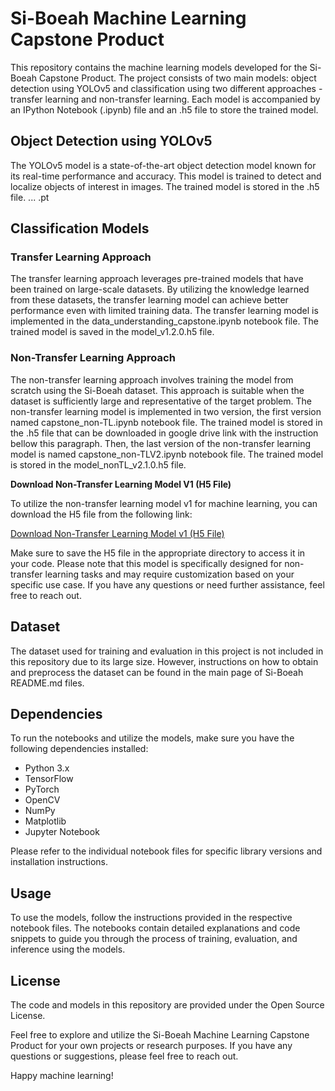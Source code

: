 # Si-Boeah Machine Learning Capstone Product
This repository contains the machine learning models developed for the Si-Boeah Capstone Product. The project consists of two main models: object detection using YOLOv5 and classification using two different approaches - transfer learning and non-transfer learning. Each model is accompanied by an IPython Notebook (.ipynb) file and an .h5 file to store the trained model.

## Object Detection using YOLOv5
The YOLOv5 model is a state-of-the-art object detection model known for its real-time performance and accuracy. This model is trained to detect and localize objects of interest in images. The trained model is stored in the .h5 file. ... .pt

## Classification Models
### Transfer Learning Approach
The transfer learning approach leverages pre-trained models that have been trained on large-scale datasets. By utilizing the knowledge learned from these datasets, the transfer learning model can achieve better performance even with limited training data. The transfer learning model is implemented in the data_understanding_capstone.ipynb notebook file. The trained model is saved in the model_v1.2.0.h5 file.

### Non-Transfer Learning Approach
The non-transfer learning approach involves training the model from scratch using the Si-Boeah dataset. This approach is suitable when the dataset is sufficiently large and representative of the target problem. The non-transfer learning model is implemented in two version, the first version named capstone_non-TL.ipynb notebook file. The trained model is stored in the .h5 file that can be downloaded in google drive link with the instruction bellow this paragraph. Then, the last version of the non-transfer learning model is named capstone_non-TLV2.ipynb notebook file. The trained model is stored in the model_nonTL_v2.1.0.h5 file.


**Download Non-Transfer Learning Model V1 (H5 File)**


To utilize the non-transfer learning model v1 for machine learning, you can download the H5 file from the following link:

[Download Non-Transfer Learning Model v1 (H5 File)](https://drive.google.com/file/d/1y65ZsoKOobvUhQcnxJaQiFPRQafo22Vs/view?usp=sharing)

Make sure to save the H5 file in the appropriate directory to access it in your code.
Please note that this model is specifically designed for non-transfer learning tasks and may require customization based on your specific use case.
If you have any questions or need further assistance, feel free to reach out.

## Dataset
The dataset used for training and evaluation in this project is not included in this repository due to its large size. However, instructions on how to obtain and preprocess the dataset can be found in the main page of Si-Boeah README.md files.

## Dependencies
To run the notebooks and utilize the models, make sure you have the following dependencies installed:

- Python 3.x
- TensorFlow
- PyTorch
- OpenCV
- NumPy
- Matplotlib
- Jupyter Notebook

Please refer to the individual notebook files for specific library versions and installation instructions.

## Usage
To use the models, follow the instructions provided in the respective notebook files. The notebooks contain detailed explanations and code snippets to guide you through the process of training, evaluation, and inference using the models.

## License
The code and models in this repository are provided under the Open Source License.

Feel free to explore and utilize the Si-Boeah Machine Learning Capstone Product for your own projects or research purposes. If you have any questions or suggestions, please feel free to reach out.

Happy machine learning!
